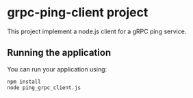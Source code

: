 # grpc-ping-client project

This project implement a node.js client for a gRPC ping service.


## Running the application 

You can run your application using:
```
npm install
node ping_grpc_client.js
```

